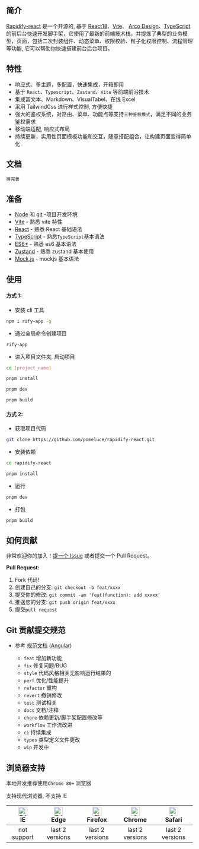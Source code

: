 ## 简介

[Rapidify-react](https://github.com/pomeluce/rapidify-react) 是一个开源的, 基于 [React18](https://github.com/facebook/react)、[Vite](https://github.com/vitejs/vite)、 [Arco Design](https://arco.design/)、[TypeScript](https://www.typescriptlang.org/) 的前后台快速开发脚手架，它使用了最新的前端技术栈，并提炼了典型的业务模型，页面，包括二次封装组件、动态菜单、权限校验、粒子化权限控制、流程管理等功能, 它可以帮助你快速搭建前台后台项目。

## 特性

- 响应式、多主题，多配置，快速集成，开箱即用
- 基于 `React`、`Typescript`、`Zustand`、`Vite` 等前端前沿技术
- 集成富文本、Markdown、VisualTabel、在线 Excel
- 采用 TailwindCss 进行样式控制, 方便快捷
- 强大的鉴权系统，对路由、菜单、功能点等支持`三种鉴权模式`，满足不同的业务鉴权需求
- 移动端适配, 响应式布局
- 持续更新，实用性页面模板功能和交互，随意搭配组合，让构建页面变得简单化

## 文档

```
待完善
```

## 准备

- [Node](http://nodejs.org/) 和 [git](https://git-scm.com/) -项目开发环境
- [Vite](https://vitejs.dev/) - 熟悉 vite 特性
- [React](https://github.com/facebook/react) - 熟悉 React 基础语法
- [TypeScript](https://www.typescriptlang.org/) - 熟悉`TypeScript`基本语法
- [ES6+](http://es6.ruanyifeng.com/) - 熟悉 es6 基本语法
- [Zustand](https://zustand-demo.pmnd.rs/) - 熟悉 zustand 基本使用
- [Mock.js](https://github.com/nuysoft/Mock) - mockjs 基本语法

## 使用

#### 方式 1:

- 安装 cli 工具

```bash
npm i rify-app -g
```

- 通过全局命令创建项目

```bash
rify-app
```

- 进入项目文件夹, 启动项目

```bash
cd [project_name]

pnpm install

pnpm dev

pnpm build
```

#### 方式 2:

- 获取项目代码

```bash
git clone https://github.com/pomeluce/rapidify-react.git
```

- 安装依赖

```bash
cd rapidify-react

pnpm install
```

- 运行

```bash
pnpm dev
```

- 打包

```bash
pnpm build
```

## 如何贡献

非常欢迎你的加入！[提一个 Issue](https://github.com/pomeluce/rapidify-react/issues) 或者提交一个 Pull Request。

**Pull Request:**

1. Fork 代码!
2. 创建自己的分支: `git checkout -b feat/xxxx`
3. 提交你的修改: `git commit -am 'feat(function): add xxxxx'`
4. 推送您的分支: `git push origin feat/xxxx`
5. 提交`pull request`

## Git 贡献提交规范

- 参考 [规范文档](https://github.com/pomeluce/rapidify-react/blob/main/COMMIT_CONVENTION.md) ([Angular](https://github.com/conventional-changelog/conventional-changelog/tree/master/packages/conventional-changelog-angular))

  - `feat` 增加新功能
  - `fix` 修复问题/BUG
  - `style` 代码风格相关无影响运行结果的
  - `perf` 优化/性能提升
  - `refactor` 重构
  - `revert` 撤销修改
  - `test` 测试相关
  - `docs` 文档/注释
  - `chore` 依赖更新/脚手架配置修改等
  - `workflow` 工作流改进
  - `ci` 持续集成
  - `types` 类型定义文件更改
  - `wip` 开发中

## 浏览器支持

本地开发推荐使用`Chrome 80+` 浏览器

支持现代浏览器, 不支持 IE

| [<img src="https://raw.githubusercontent.com/alrra/browser-logos/master/src/edge/edge_48x48.png" alt=" Edge" width="24px" height="24px" />](http://godban.github.io/browsers-support-badges/)</br>IE | [<img src="https://raw.githubusercontent.com/alrra/browser-logos/master/src/edge/edge_48x48.png" alt=" Edge" width="24px" height="24px" />](http://godban.github.io/browsers-support-badges/)</br>Edge | [<img src="https://raw.githubusercontent.com/alrra/browser-logos/master/src/firefox/firefox_48x48.png" alt="Firefox" width="24px" height="24px" />](http://godban.github.io/browsers-support-badges/)</br>Firefox | [<img src="https://raw.githubusercontent.com/alrra/browser-logos/master/src/chrome/chrome_48x48.png" alt="Chrome" width="24px" height="24px" />](http://godban.github.io/browsers-support-badges/)</br>Chrome | [<img src="https://raw.githubusercontent.com/alrra/browser-logos/master/src/safari/safari_48x48.png" alt="Safari" width="24px" height="24px" />](http://godban.github.io/browsers-support-badges/)</br>Safari |
| :-: | :-: | :-: | :-: | :-: |
| not support | last 2 versions | last 2 versions | last 2 versions | last 2 versions |
